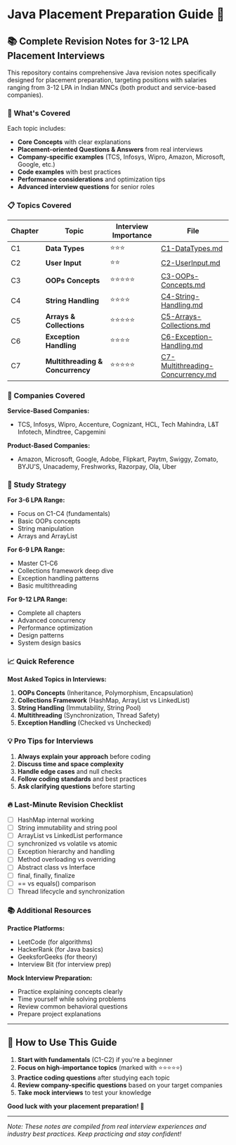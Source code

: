 # Java Placement Preparation Guide 🚀

## 📚 Complete Revision Notes for 3-12 LPA Placement Interviews

This repository contains comprehensive Java revision notes specifically designed for placement preparation, targeting positions with salaries ranging from 3-12 LPA in Indian MNCs (both product and service-based companies).

### 🎯 What's Covered

Each topic includes:
- **Core Concepts** with clear explanations
- **Placement-oriented Questions & Answers** from real interviews
- **Company-specific examples** (TCS, Infosys, Wipro, Amazon, Microsoft, Google, etc.)
- **Code examples** with best practices
- **Performance considerations** and optimization tips
- **Advanced interview questions** for senior roles

### 📋 Topics Covered

| Chapter | Topic | Interview Importance | File |
|---------|-------|---------------------|------|
| C1 | **Data Types** | ⭐⭐⭐ | [C1-DataTypes.md](Notes/C1-DataTypes.md) |
| C2 | **User Input** | ⭐⭐ | [C2-UserInput.md](Notes/C2-UserInput.md) |
| C3 | **OOPs Concepts** | ⭐⭐⭐⭐⭐ | [C3-OOPs-Concepts.md](Notes/C3-OOPs-Concepts.md) |
| C4 | **String Handling** | ⭐⭐⭐⭐ | [C4-String-Handling.md](Notes/C4-String-Handling.md) |
| C5 | **Arrays & Collections** | ⭐⭐⭐⭐⭐ | [C5-Arrays-Collections.md](Notes/C5-Arrays-Collections.md) |
| C6 | **Exception Handling** | ⭐⭐⭐⭐ | [C6-Exception-Handling.md](Notes/C6-Exception-Handling.md) |
| C7 | **Multithreading & Concurrency** | ⭐⭐⭐⭐⭐ | [C7-Multithreading-Concurrency.md](Notes/C7-Multithreading-Concurrency.md) |

### 🏢 Companies Covered

**Service-Based Companies:**
- TCS, Infosys, Wipro, Accenture, Cognizant, HCL, Tech Mahindra, L&T Infotech, Mindtree, Capgemini

**Product-Based Companies:**
- Amazon, Microsoft, Google, Adobe, Flipkart, Paytm, Swiggy, Zomato, BYJU'S, Unacademy, Freshworks, Razorpay, Ola, Uber

### 🎯 Study Strategy

**For 3-6 LPA Range:**
- Focus on C1-C4 (fundamentals)
- Basic OOPs concepts
- String manipulation
- Arrays and ArrayList

**For 6-9 LPA Range:**
- Master C1-C6
- Collections framework deep dive
- Exception handling patterns
- Basic multithreading

**For 9-12 LPA Range:**
- Complete all chapters
- Advanced concurrency
- Performance optimization
- Design patterns
- System design basics

### 📈 Quick Reference

**Most Asked Topics in Interviews:**
1. **OOPs Concepts** (Inheritance, Polymorphism, Encapsulation)
2. **Collections Framework** (HashMap, ArrayList vs LinkedList)
3. **String Handling** (Immutability, String Pool)
4. **Multithreading** (Synchronization, Thread Safety)
5. **Exception Handling** (Checked vs Unchecked)

### 💡 Pro Tips for Interviews

1. **Always explain your approach** before coding
2. **Discuss time and space complexity** 
3. **Handle edge cases** and null checks
4. **Follow coding standards** and best practices
5. **Ask clarifying questions** before starting

### 🔥 Last-Minute Revision Checklist

- [ ] HashMap internal working
- [ ] String immutability and string pool
- [ ] ArrayList vs LinkedList performance
- [ ] synchronized vs volatile vs atomic
- [ ] Exception hierarchy and handling
- [ ] Method overloading vs overriding
- [ ] Abstract class vs Interface
- [ ] final, finally, finalize
- [ ] == vs equals() comparison
- [ ] Thread lifecycle and synchronization

### 📚 Additional Resources

**Practice Platforms:**
- LeetCode (for algorithms)
- HackerRank (for Java basics)
- GeeksforGeeks (for theory)
- Interview Bit (for interview prep)

**Mock Interview Preparation:**
- Practice explaining concepts clearly
- Time yourself while solving problems
- Review common behavioral questions
- Prepare project explanations

---

## 🚀 How to Use This Guide

1. **Start with fundamentals** (C1-C2) if you're a beginner
2. **Focus on high-importance topics** (marked with ⭐⭐⭐⭐⭐)
3. **Practice coding questions** after studying each topic
4. **Review company-specific questions** based on your target companies
5. **Take mock interviews** to test your knowledge

**Good luck with your placement preparation! 🎯**

---

*Note: These notes are compiled from real interview experiences and industry best practices. Keep practicing and stay confident!*
